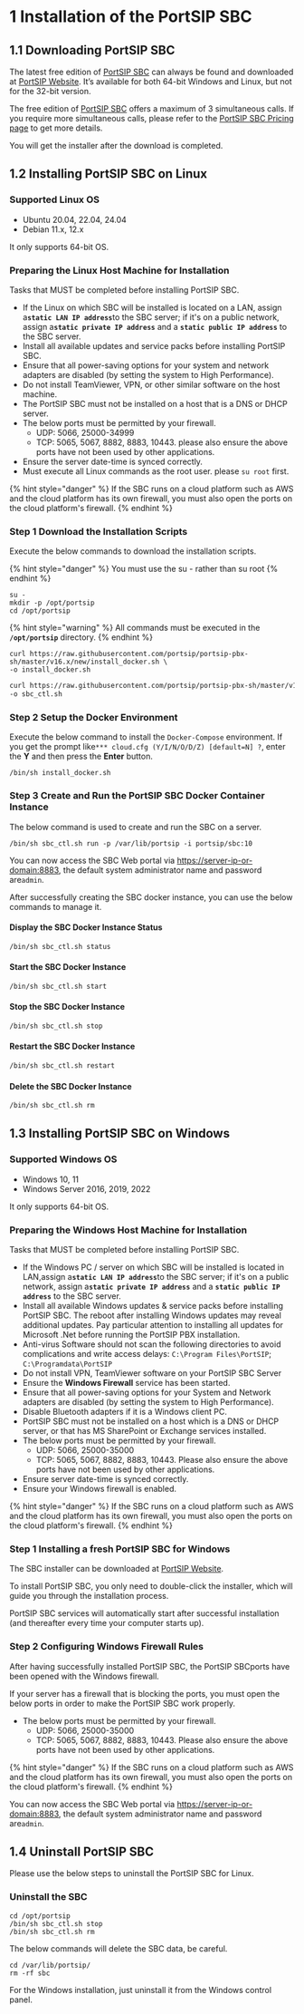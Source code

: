 # 1 Installation of the PortSIP SBC

## 1.1 Downloading PortSIP SBC

The latest free edition of [PortSIP SBC](https://www.portsip.com/portsip-sbc/) can always be found and downloaded at [PortSIP Website](https://www.portsip.com/download-portsip-sbc/). It’s available for both 64-bit Windows and Linux, but not for the 32-bit version.

The free edition of [PortSIP SBC](https://www.portsip.com/portsip-sbc/) offers a maximum of 3 simultaneous calls. If you require more simultaneous calls, please refer to the [PortSIP SBC Pricing page](https://www.portsip.com/portsip-sbc-pricing/) to get more details.

You will get the installer after the download is completed.

## 1.2 Installing PortSIP SBC on Linux

### **Supported Linux OS**

* Ubuntu 20.04, 22.04, 24.04
* Debian 11.x, 12.x

It only supports 64-bit OS.

### **Preparing the Linux Host Machine for Installation**

Tasks that MUST be completed before installing PortSIP SBC.

* If the Linux on which SBC will be installed is located on a LAN, assign &#x61;**`static LAN IP address`**&#x74;o the SBC server; if it's on a public network, assign &#x61;**`static private IP address`** and a **`static public IP address`** to the SBC server.
* Install all available updates and service packs before installing PortSIP SBC.
* Ensure that all power-saving options for your system and network adapters are disabled (by setting the system to High Performance).
* Do not install TeamViewer, VPN, or other similar software on the host machine.
* The PortSIP SBC must not be installed on a host that is a DNS or DHCP server.
* The below ports must be permitted by your firewall.
  * UDP: 5066, 25000-34999
  * TCP:  5065, 5067, 8882, 8883, 10443. please also ensure the above ports have not been used by other applications.
* Ensure the server date-time is synced correctly.
* Must execute all Linux commands as the root user. please `su root` first.

{% hint style="danger" %}
If the SBC runs on a cloud platform such as AWS and the cloud platform has its own firewall, you must also open the ports on the cloud platform's firewall.
{% endhint %}

### **Step 1 Download the  Installation Scripts**

Execute the below commands to download the installation scripts.

{% hint style="danger" %}
You must use the su - rather than su root
{% endhint %}

```shell
su -
mkdir -p /opt/portsip
cd /opt/portsip
```

{% hint style="warning" %}
All commands must be executed in the **`/opt/portsip`** directory.
{% endhint %}

```shell
curl https://raw.githubusercontent.com/portsip/portsip-pbx-sh/master/v16.x/new/install_docker.sh \
-o install_docker.sh
```

```sh
curl https://raw.githubusercontent.com/portsip/portsip-pbx-sh/master/v16.x/new/sbc_ctl.sh \
-o sbc_ctl.sh
```

### **Step 2 Setup the Docker Environment**

Execute the below command to install the `Docker-Compose` environment. If you get the prompt like`*** cloud.cfg (Y/I/N/O/D/Z) [default=N] ?`, enter the **Y** and then press the **Enter** button.

```shell
/bin/sh install_docker.sh
```

### Step 3 Create and Run the PortSIP SBC Docker Container Instance

The below command is used to create and run the SBC on a server.

```shell
/bin/sh sbc_ctl.sh run -p /var/lib/portsip -i portsip/sbc:10
```

You can now access the SBC Web portal via [https://server-ip-or-domain:8883](https://server-ip-or-domain:8883), the default system administrator name and password are`admin`.

After successfully creating the SBC docker instance, you can use the below commands to manage it.

#### Display the SBC Docker Instance Status

```bash
/bin/sh sbc_ctl.sh status
```

#### Start the SBC Docker Instance

```bash
/bin/sh sbc_ctl.sh start
```

#### Stop the SBC Docker Instance

```bash
/bin/sh sbc_ctl.sh stop
```

#### Restart the SBC Docker Instance

```bash
/bin/sh sbc_ctl.sh restart
```

#### Delete the SBC Docker Instance

```bash
/bin/sh sbc_ctl.sh rm
```



## 1.3 Installing PortSIP SBC on Windows

### **Supported Windows OS**

* Windows 10, 11
* Windows Server 2016, 2019, 2022

It only supports 64-bit OS.

### **Preparing the Windows Host Machine for Installation**

Tasks that MUST be completed before installing PortSIP SBC.

* If the Windows PC / server on which SBC will be installed is located in LAN,assign &#x61;**`static LAN IP address`**&#x74;o the SBC server; if it's on a public network, assign &#x61;**`static private IP address`** and a **`static public IP address`** to the SBC server.
* Install all available Windows updates & service packs before installing PortSIP SBC. The reboot after installing Windows updates may reveal additional updates. Pay particular attention to installing all updates for Microsoft .Net before running the PortSIP PBX installation.
* Anti-virus Software should not scan the following directories to avoid complications and write access delays: `C:\Program Files\PortSIP`; `C:\Programdata\PortSIP`
* Do not install VPN, TeamViewer software on your PortSIP SBC Server
* Ensure the **Windows Firewall** service has been started.
* Ensure that all power-saving options for your System and Network adapters are disabled (by setting the system to High Performance).
* Disable Bluetooth adapters if it is a Windows client PC.
* PortSIP SBC must not be installed on a host which is a DNS or DHCP server, or that has MS SharePoint or Exchange services installed.
* The below ports must be permitted by your firewall.
  * UDP: 5066, 25000-35000
  * TCP: 5065, 5067, 8882, 8883, 10443. Please also ensure the above ports have not been used by other applications.
* Ensure server date-time is synced correctly.
* Ensure your Windows firewall is enabled.

{% hint style="danger" %}
If the SBC runs on a cloud platform such as AWS and the cloud platform has its own firewall, you must also open the ports on the cloud platform's firewall.
{% endhint %}



### **Step 1 Installing a fresh PortSIP SBC for Windows**

The SBC installer can be downloaded at [PortSIP Website](https://www.portsip.com/download-portsip-sbc/).

To install PortSIP SBC, you only need to double-click the installer, which will guide you through the installation process.

PortSIP SBC services will automatically start after successful installation (and thereafter every time your computer starts up).

### **Step 2 Configuring Windows Firewall Rules**

After having successfully installed PortSIP SBC, the PortSIP SBCports have been opened with the Windows firewall.

If your server has a firewall that is blocking the ports, you must open the below ports in order to make the PortSIP SBC work properly.

* The below ports must be permitted by your firewall.
  * UDP: 5066, 25000-35000
  * TCP: 5065, 5067, 8882, 8883, 10443. Please also ensure the above ports have not been used by other applications.

{% hint style="danger" %}
If the SBC runs on a cloud platform such as AWS and the cloud platform has its own firewall, you must also open the ports on the cloud platform's firewall.
{% endhint %}

You can now access the SBC Web portal via [https://server-ip-or-domain:8883](https://server-ip-or-domain:8883), the default system administrator name and password are`admin`.

## 1.4 Uninstall PortSIP SBC

Please use the below steps to uninstall the PortSIP SBC for Linux.

### Uninstall the SBC

```
cd /opt/portsip
/bin/sh sbc_ctl.sh stop
/bin/sh sbc_ctl.sh rm
```

The below commands will delete the SBC data, be careful.

```
cd /var/lib/portsip/
rm -rf sbc
```

For the Windows installation, just uninstall it from the Windows control panel.


